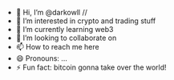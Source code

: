 - 👋 Hi, I’m @darkowll //
- 👀 I’m interested in crypto and trading stuff
- 🌱 I’m currently learning web3 
- 💞️ I’m looking to collaborate on  
- 📫 How to reach me here 
- 😄 Pronouns: ...
- ⚡ Fun fact: bitcoin gonna take over the world!

<!---
darkowll/darkowll is a ✨ special ✨ repository because its `README.md` (this file) appears on your GitHub profile.
You can click the Preview link to take a look at your changes.
--->
